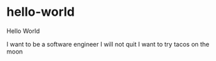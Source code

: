 # hello-world
Hello World

I want to be a software engineer
I will not quit
I want to try tacos on the moon
